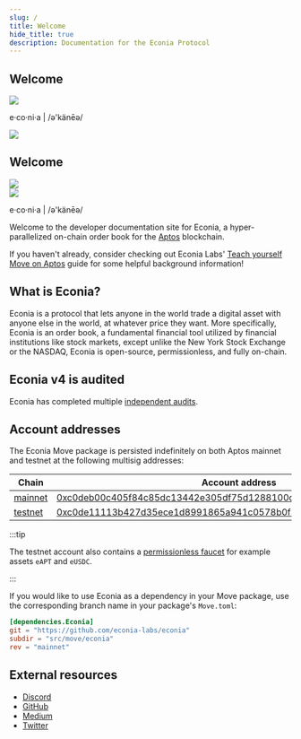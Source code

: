 ```yaml
---
slug: /
title: Welcome
hide_title: true
description: Documentation for the Econia Protocol
---
```


<div className="welcome-heading">
    <div>
        <h2 style={{ marginBottom: "40px" }}>Welcome</h2>
        <img height={68} width={432} src="/img/EconiaBanner.svg" />
        <p style={{ marginTop: "20px" }}>e·co·ni·a | /ə'känēə/</p>
    </div>
    <img width={240} src="/img/CodeIllustration.svg" />
</div>

<div className="welcome-heading-mobile">
    <div style={{
        display: "flex",
        justifyContent: "space-between",
        alignItems: "flex-start",
    }}>
        <h2 style={{ marginBottom: "40px" }}>Welcome</h2>
        <img width={94} src="/img/CodeIllustration.svg" />
    </div>
    <img height={68} width={432} src="/img/EconiaBanner.svg" />
    <p style={{ marginTop: "20px" }}>e·co·ni·a | /ə'känēə/</p>
</div>

Welcome to the developer documentation site for Econia, a hyper-parallelized on-chain order book for the [Aptos] blockchain.

If you haven't already, consider checking out Econia Labs' [Teach yourself Move on Aptos] guide for some helpful background information!

## What is Econia?

Econia is a protocol that lets anyone in the world trade a digital asset with anyone else in the world, at whatever price they want.
More specifically, Econia is an order book, a fundamental financial tool utilized by financial institutions like stock markets, except unlike the New York Stock Exchange or the NASDAQ, Econia is open-source, permissionless, and fully on-chain.

## Econia v4 is audited

Econia has completed multiple [independent audits].

## Account addresses

The Econia Move package is persisted indefinitely on both Aptos mainnet and testnet at the following multisig addresses:

| Chain     | Account address                                                      |
| --------- | -------------------------------------------------------------------- |
| [mainnet] | [0xc0deb00c405f84c85dc13442e305df75d1288100cdd82675695f6148c7ece51c] |
| [testnet] | [0xc0de11113b427d35ece1d8991865a941c0578b0f349acabbe9753863c24109ff] |

:::tip

The testnet account also contains a [permissionless faucet] for example assets `eAPT` and `eUSDC`.

:::

If you would like to use Econia as a dependency in your Move package, use the corresponding branch name in your package's `Move.toml`:

```toml
[dependencies.Econia]
git = "https://github.com/econia-labs/econia"
subdir = "src/move/econia"
rev = "mainnet"
```

## External resources

- [Discord]
- [GitHub]
- [Medium]
- [Twitter]

[0xc0de11113b427d35ece1d8991865a941c0578b0f349acabbe9753863c24109ff]: https://explorer.aptoslabs.com/account/0xc0de11113b427d35ece1d8991865a941c0578b0f349acabbe9753863c24109ff?network=testnet
[0xc0deb00c405f84c85dc13442e305df75d1288100cdd82675695f6148c7ece51c]: https://explorer.aptoslabs.com/account/0xc0deb00c405f84c85dc13442e305df75d1288100cdd82675695f6148c7ece51c?network=mainnet
[aptos]: https://aptos.dev
[devnet]: https://github.com/econia-labs/econia/tree/devnet
[discord]: https://discord.gg/econia
[econia repo]: https://github.com/econia-labs/econia
[github]: https://github.com/econia-labs/econia
[independent audits]: security
[mainnet]: https://github.com/econia-labs/econia/tree/mainnet
[medium]: https://medium.com/econialabs
[permissionless faucet]: https://github.com/econia-labs/econia/tree/v4.1.0-audited/src/move/faucet/sources
[teach yourself move on aptos]: https://github.com/econia-labs/teach-yourself-move
[testnet]: https://github.com/econia-labs/econia/tree/testnet
[twitter]: https://twitter.com/econialabs
